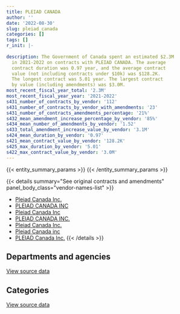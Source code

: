 ```yaml
---
title: PLEIAD CANADA
author: ''
date: '2022-08-30'
slug: pleiad_canada
categories: []
tags: []
r_init: |-
  
description: The Government of Canada spent an estimated $2.3M
  in 2021-2022 on contracts with PLEIAD CANADA. The average
  contract duration was 0.97 year, and the average contract
  value (not including contracts under $10k) was $128.2K.
  The longest contract was 5.01 year. The largest contract
  by value (including amendments) was $3.0M.
most_recent_fiscal_year_total: '2.3M'
most_recent_fiscal_year_year: '2021-2022'
s431_number_of_contracts_by_vendor: '112'
s431_number_of_contracts_by_vendor_with_amendments: '23'
s431_number_of_contracts_amendments_percentage: '21%'
s432_mean_amendment_increase_percentage_by_vendor: '85%'
s434_mean_number_of_amendments_by_vendor: '1.52'
s433_total_amendment_increase_value_by_vendor: '3.1M'
s424_mean_duration_by_vendor: '0.97'
s421_mean_contract_value_by_vendor: '128.2K'
s425_max_duration_by_vendor: '5.01'
s422_max_contract_value_by_vendor: '3.0M'
---
```


<script src="/rmarkdown-libs/htmlwidgets/htmlwidgets.js"></script>
<link href="/rmarkdown-libs/datatables-css/datatables-crosstalk.css" rel="stylesheet" />
<script src="/rmarkdown-libs/datatables-binding/datatables.js"></script>
<script src="/rmarkdown-libs/jquery/jquery-3.6.0.min.js"></script>
<link href="/rmarkdown-libs/dt-core-bootstrap/css/dataTables.bootstrap.min.css" rel="stylesheet" />
<link href="/rmarkdown-libs/dt-core-bootstrap/css/dataTables.bootstrap.extra.css" rel="stylesheet" />
<script src="/rmarkdown-libs/dt-core-bootstrap/js/jquery.dataTables.min.js"></script>
<script src="/rmarkdown-libs/dt-core-bootstrap/js/dataTables.bootstrap.min.js"></script>
<link href="/rmarkdown-libs/crosstalk/css/crosstalk.min.css" rel="stylesheet" />
<script src="/rmarkdown-libs/crosstalk/js/crosstalk.min.js"></script>
<script src="/rmarkdown-libs/htmlwidgets/htmlwidgets.js"></script>
<link href="/rmarkdown-libs/datatables-css/datatables-crosstalk.css" rel="stylesheet" />
<script src="/rmarkdown-libs/datatables-binding/datatables.js"></script>
<script src="/rmarkdown-libs/jquery/jquery-3.6.0.min.js"></script>
<link href="/rmarkdown-libs/dt-core-bootstrap/css/dataTables.bootstrap.min.css" rel="stylesheet" />
<link href="/rmarkdown-libs/dt-core-bootstrap/css/dataTables.bootstrap.extra.css" rel="stylesheet" />
<script src="/rmarkdown-libs/dt-core-bootstrap/js/jquery.dataTables.min.js"></script>
<script src="/rmarkdown-libs/dt-core-bootstrap/js/dataTables.bootstrap.min.js"></script>
<link href="/rmarkdown-libs/crosstalk/css/crosstalk.min.css" rel="stylesheet" />
<script src="/rmarkdown-libs/crosstalk/js/crosstalk.min.js"></script>

{{< entity_summary_params >}}
{{< /entity_summary_params >}}

{{< details summary="See original contracts and amendments" panel_body_class="vendor-names-list" >}}
- [Pleiad Canada Inc.](https://search.open.canada.ca/en/ct/?sort=contract_value_f%20desc&page=1&search_text=%22Pleiad%20Canada%20Inc.%22)
- [PLEIAD CANADA INC](https://search.open.canada.ca/en/ct/?sort=contract_value_f%20desc&page=1&search_text=%22PLEIAD%20CANADA%20INC%22)
- [Pleiad Canada Inc](https://search.open.canada.ca/en/ct/?sort=contract_value_f%20desc&page=1&search_text=%22Pleiad%20Canada%20Inc%22)
- [PLEIAD CANADA INC.](https://search.open.canada.ca/en/ct/?sort=contract_value_f%20desc&page=1&search_text=%22PLEIAD%20CANADA%20INC.%22)
- [Pleiad Canada Inc.](https://search.open.canada.ca/en/ct/?sort=contract_value_f%20desc&page=1&search_text=%22Pleiad%20%20Canada%20Inc.%22)
- [Pleiad Canada inc](https://search.open.canada.ca/en/ct/?sort=contract_value_f%20desc&page=1&search_text=%22Pleiad%20Canada%20inc%22)
- [PLEIAD Canada Inc.](https://search.open.canada.ca/en/ct/?sort=contract_value_f%20desc&page=1&search_text=%22PLEIAD%20Canada%20Inc.%22)
{{< /details >}}

## Departments and agencies

<div id="htmlwidget-1" style="width:100%;height:auto;" class="datatables html-widget"></div>
<script type="application/json" data-for="htmlwidget-1">{"x":{"style":"bootstrap","filter":"none","vertical":false,"data":[["<a href=\"/departments/aafc-aac/\">Agriculture and Agri-Food Canada<\/a>","<a href=\"/departments/aandc-aadnc/\">Crown-Indigenous Relations and Northern Affairs Canada<\/a>","<a href=\"/departments/acoa-apeca/\">Atlantic Canada Opportunities Agency<\/a>","<a href=\"/departments/cbsa-asfc/\">Canada Border Services Agency<\/a>","<a href=\"/departments/cfia-acia/\">Canadian Food Inspection Agency<\/a>","<a href=\"/departments/cic/\">Immigration, Refugees and Citizenship Canada<\/a>","<a href=\"/departments/cnsc-ccsn/\">Canadian Nuclear Safety Commission<\/a>","<a href=\"/departments/crtc/\">Canadian Radio-television and Telecommunications Commission<\/a>","<a href=\"/departments/csa-asc/\">Canadian Space Agency<\/a>","<a href=\"/departments/csc-scc/\">Correctional Service of Canada<\/a>","<a href=\"/departments/csps-efpc/\">Canada School of Public Service<\/a>","<a href=\"/departments/dfatd-maecd/\">Global Affairs Canada<\/a>","<a href=\"/departments/dfo-mpo/\">Fisheries and Oceans Canada<\/a>","<a href=\"/departments/dnd-mdn/\">National Defence<\/a>","<a href=\"/departments/ec/\">Environment and Climate Change Canada<\/a>","<a href=\"/departments/elections/\">Elections Canada<\/a>","<a href=\"/departments/esdc-edsc/\">Employment and Social Development Canada<\/a>","<a href=\"/departments/fpcc-cpac/\">Farm Products Council of Canada<\/a>","<a href=\"/departments/hc-sc/\">Health Canada<\/a>","<a href=\"/departments/ic/\">Innovation, Science and Economic Development Canada<\/a>","<a href=\"/departments/isc-sac/\">Indigenous Services Canada<\/a>","<a href=\"/departments/jus/\">Department of Justice Canada<\/a>","<a href=\"/departments/nserc-crsng/\">Natural Sciences and Engineering Research Council of Canada<\/a>","<a href=\"/departments/osfi-bsif/\">Office of the Superintendent of Financial Institutions Canada<\/a>","<a href=\"/departments/pc/\">Parks Canada<\/a>","<a href=\"/departments/psc-cfp/\">Public Service Commission of Canada<\/a>","<a href=\"/departments/pwgsc-tpsgc/\">Public Services and Procurement Canada<\/a>","<a href=\"/departments/ssc-spc/\">Shared Services Canada<\/a>","<a href=\"/departments/tbs-sct/\">Treasury Board of Canada Secretariat<\/a>"],[null,65559.24,null,null,19775,null,126551.81,30640.83,null,null,11073.57,null,11048.88,200043.58,null,31120.61,null,null,46329.81,13403.35,75543.09,null,7688.19,null,null,35111.56,null,20556.22,1053663.46],[100180.32,15360.31,null,null,null,3157.92,112583.12,39321.45,6798.69,null,25651.43,null,null,207646.67,null,null,17358.56,null,29104.02,21132.28,null,5943.94,136580.49,76637.98,null,42693.79,24998.99,null,1261753.47],[179799.9,85793.26,3540.43,24295,null,20320.26,108506.49,null,22131.89,23052,null,123426.91,44573.41,154347.77,19894.46,null,89359.3,147749.72,47180.28,39959.38,null,33377.52,31530.21,114642.88,24172.32,116.65,null,1928.52,1100710.59],[154939.9,13322.5,59673.74,null,null,35999.38,108506.49,null,null,null,null,209647.8,null,113691.73,51788.66,null,56924.49,148316.5,18645,null,null,null,null,114642.88,5433.75,null,37911.5,8184.98,1140809.1]],"container":"<table class=\"table table-striped table-hover row-border order-column display\">\n  <thead>\n    <tr>\n      <th>Department<\/th>\n      <th>2018-2019<\/th>\n      <th>2019-2020<\/th>\n      <th>2020-2021<\/th>\n      <th>2021-2022<\/th>\n    <\/tr>\n  <\/thead>\n<\/table>","options":{"order":[[4,"desc"]],"pageLength":10,"autoWidth":true,"columnDefs":[{"targets":1,"render":"function(data, type, row, meta) {\n    return type !== 'display' ? data : DTWidget.formatCurrency(data, \"$\", 2, 3, \",\", \".\", true, null);\n  }"},{"targets":2,"render":"function(data, type, row, meta) {\n    return type !== 'display' ? data : DTWidget.formatCurrency(data, \"$\", 2, 3, \",\", \".\", true, null);\n  }"},{"targets":3,"render":"function(data, type, row, meta) {\n    return type !== 'display' ? data : DTWidget.formatCurrency(data, \"$\", 2, 3, \",\", \".\", true, null);\n  }"},{"targets":4,"render":"function(data, type, row, meta) {\n    return type !== 'display' ? data : DTWidget.formatCurrency(data, \"$\", 2, 3, \",\", \".\", true, null);\n  }"},{"width":"16%","targets":[1,2,3,4]},{"className":"dt-right","targets":[1,2,3,4]}],"orderClasses":false}},"evals":["options.columnDefs.0.render","options.columnDefs.1.render","options.columnDefs.2.render","options.columnDefs.3.render"],"jsHooks":[]}</script>
<p class="text-right">
<a href="https://github.com/GoC-Spending/contracts-data/tree/main/data/out/vendors/pleiad_canada/summary_by_fiscal_year_by_department.csv" class="source-data-link btn btn-link">View source data</a>
</p>

## Categories

<div id="htmlwidget-2" style="width:100%;height:auto;" class="datatables html-widget"></div>
<script type="application/json" data-for="htmlwidget-2">{"x":{"style":"bootstrap","filter":"none","vertical":false,"data":[["<a href=\"/categories/professional_services/\">Professional services<\/a>","<a href=\"/categories/human_capital/\">Human capital<\/a>"],[1718984.56,29124.64],[2101251.99,25651.43],[2333718.51,106690.64],[2168973.57,109464.82]],"container":"<table class=\"table table-striped table-hover row-border order-column display\">\n  <thead>\n    <tr>\n      <th>Category<\/th>\n      <th>2018-2019<\/th>\n      <th>2019-2020<\/th>\n      <th>2020-2021<\/th>\n      <th>2021-2022<\/th>\n    <\/tr>\n  <\/thead>\n<\/table>","options":{"order":[[4,"desc"]],"dom":"t","pageLength":30,"autoWidth":true,"columnDefs":[{"targets":1,"render":"function(data, type, row, meta) {\n    return type !== 'display' ? data : DTWidget.formatCurrency(data, \"$\", 2, 3, \",\", \".\", true, null);\n  }"},{"targets":2,"render":"function(data, type, row, meta) {\n    return type !== 'display' ? data : DTWidget.formatCurrency(data, \"$\", 2, 3, \",\", \".\", true, null);\n  }"},{"targets":3,"render":"function(data, type, row, meta) {\n    return type !== 'display' ? data : DTWidget.formatCurrency(data, \"$\", 2, 3, \",\", \".\", true, null);\n  }"},{"targets":4,"render":"function(data, type, row, meta) {\n    return type !== 'display' ? data : DTWidget.formatCurrency(data, \"$\", 2, 3, \",\", \".\", true, null);\n  }"},{"width":"16%","targets":[1,2,3,4]},{"className":"dt-right","targets":[1,2,3,4]}],"orderClasses":false,"lengthMenu":[10,25,30,50,100]}},"evals":["options.columnDefs.0.render","options.columnDefs.1.render","options.columnDefs.2.render","options.columnDefs.3.render"],"jsHooks":[]}</script>
<p class="text-right">
<a href="https://github.com/GoC-Spending/contracts-data/tree/main/data/out/vendors/pleiad_canada/summary_by_fiscal_year_by_category.csv" class="source-data-link btn btn-link">View source data</a>
</p>
